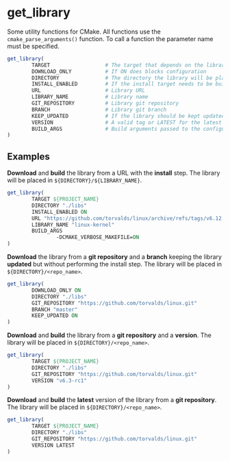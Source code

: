 # get_library

Some utility functions for CMake. All functions use the `cmake_parse_arguments()` function.
To call a function the parameter name must be specified.

```cmake
get_library(
        TARGET                  # The target that depends on the library
        DOWNLOAD_ONLY           # If ON does blocks configuration
        DIRECTORY               # The directory the library will be placed in
        INSTALL_ENABLED         # If the install target needs to be built
        URL                     # Library URL
        LIBRARY_NAME            # Library name
        GIT_REPOSITORY          # Library git repository
        BRANCH                  # Library git branch
        KEEP_UPDATED            # If the library should be kept updated
        VERSION                 # A valid tag or LATEST for the latest release
        BUILD_ARGS              # Build arguments passed to the configure command.
)
```

## Examples

**Download** and **build** the library from a URL with the **install** step.
The library will be placed in `${DIRECTORY}/${LIBRARY_NAME}`.

```cmake
get_library(
        TARGET ${PROJECT_NAME}
        DIRECTORY "./libs"
        INSTALL_ENABLED ON
        URL "https://github.com/torvalds/linux/archive/refs/tags/v6.12.zip"
        LIBRARY_NAME "linux-kernel"
        BUILD_ARGS
                -DCMAKE_VERBOSE_MAKEFILE=ON
)
```

**Download** the library from a **git repository** and a **branch** keeping
the library **updated** but without performing the install step.
The library will be placed in `${DIRECTORY}/<repo_name>`.

```cmake
get_library(
        DOWNLOAD_ONLY ON
        DIRECTORY "./libs"
        GIT_REPOSITORY "https://github.com/torvalds/linux.git"
        BRANCH "master"
        KEEP_UPDATED ON
)
```

**Download** and **build** the library from a **git repository** and a **version**.
The library will be placed in `${DIRECTORY}/<repo_name>`.

```cmake
get_library(
        TARGET ${PROJECT_NAME}
        DIRECTORY "./libs"
        GIT_REPOSITORY "https://github.com/torvalds/linux.git"
        VERSION "v6.3-rc1"
)
```

**Download** and **build** the **latest** version of the library from a **git repository**.
The library will be placed in `${DIRECTORY}/<repo_name>`.

```cmake
get_library(
        TARGET ${PROJECT_NAME}
        DIRECTORY "./libs"
        GIT_REPOSITORY "https://github.com/torvalds/linux.git"
        VERSION LATEST
)
```